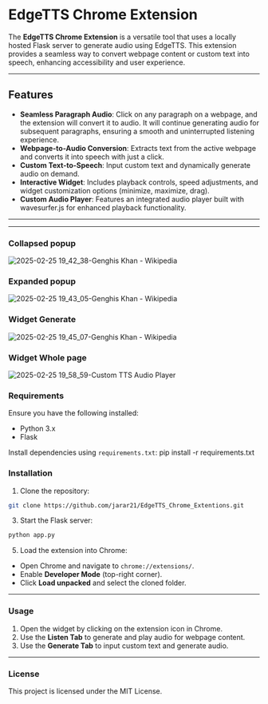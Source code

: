 # EdgeTTS Chrome Extension

The **EdgeTTS Chrome Extension** is a versatile tool that uses a locally hosted Flask server to generate audio using EdgeTTS. This extension provides a seamless way to convert webpage content or custom text into speech, enhancing accessibility and user experience.

---

## Features

- **Seamless Paragraph Audio**: Click on any paragraph on a webpage, and the extension will convert it to audio. It will continue generating audio for subsequent paragraphs, ensuring a smooth and uninterrupted listening experience.
- **Webpage-to-Audio Conversion**: Extracts text from the active webpage and converts it into speech with just a click.
- **Custom Text-to-Speech**: Input custom text and dynamically generate audio on demand.
- **Interactive Widget**: Includes playback controls, speed adjustments, and widget customization options (minimize, maximize, drag).
- **Custom Audio Player**: Features an integrated audio player built with wavesurfer.js for enhanced playback functionality.

---
---
### Collapsed popup
![2025-02-25 19_42_38-Genghis Khan - Wikipedia](https://github.com/user-attachments/assets/a61f0890-fb8f-4bb4-909a-e0c9adea48ff)


### Expanded popup
![2025-02-25 19_43_05-Genghis Khan - Wikipedia](https://github.com/user-attachments/assets/8775cc10-e7b4-402c-8d7e-8c1a2ae589e0)


### Widget Generate 
![2025-02-25 19_45_07-Genghis Khan - Wikipedia](https://github.com/user-attachments/assets/23bde791-63c8-43bd-82fd-d791413f37d1)

### Widget Whole page
![2025-02-25 19_58_59-Custom TTS Audio Player](https://github.com/user-attachments/assets/9c3d7638-ea08-448b-b105-9d0323476aee)



### Requirements
Ensure you have the following installed:
- Python 3.x
- Flask

Install dependencies using `requirements.txt`:
pip install -r requirements.txt

### Installation

1. Clone the repository:
```bash
git clone https://github.com/jarar21/EdgeTTS_Chrome_Extentions.git
```
3. Start the Flask server:
```bash
python app.py
```
5. Load the extension into Chrome:
- Open Chrome and navigate to `chrome://extensions/`.
- Enable **Developer Mode** (top-right corner).
- Click **Load unpacked** and select the cloned folder.

---

### Usage

1. Open the widget by clicking on the extension icon in Chrome.
2. Use the **Listen Tab** to generate and play audio for webpage content.
3. Use the **Generate Tab** to input custom text and generate audio.

---

### License

This project is licensed under the MIT License.
